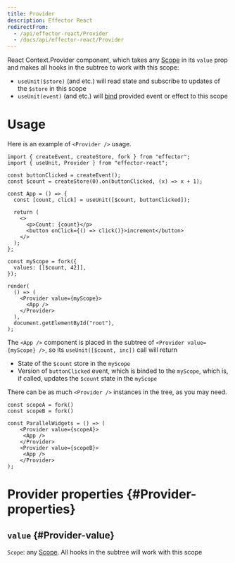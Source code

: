 ```yaml
---
title: Provider
description: Effector React
redirectFrom:
  - /api/effector-react/Provider
  - /docs/api/effector-react/Provider
---
```


React Context.Provider component, which takes any [Scope](/en/api/effector/Scope) in its `value` prop and makes all hooks in the subtree to work with this scope:

- `useUnit($store)` (and etc.) will read state and subscribe to updates of the `$store` in this scope
- `useUnit(event)` (and etc.) will [bind](/en/api/effector/scopeBind) provided event or effect to this scope

# Usage

Here is an example of `<Provider />` usage.

```tsx
import { createEvent, createStore, fork } from "effector";
import { useUnit, Provider } from "effector-react";

const buttonClicked = createEvent();
const $count = createStore(0).on(buttonClicked, (x) => x + 1);

const App = () => {
  const [count, click] = useUnit([$count, buttonClicked]);

  return (
    <>
      <p>Count: {count}</p>
      <button onClick={() => click()}>increment</button>
    </>
  );
};

const myScope = fork({
  values: [[$count, 42]],
});

render(
  () => (
    <Provider value={myScope}>
      <App />
    </Provider>
  ),
  document.getElementById("root"),
);
```

The `<App />` component is placed in the subtree of `<Provider value={myScope} />`, so its `useUnit([$count, inc])` call will return

- State of the `$count` store in the `myScope`
- Version of `buttonClicked` event, which is binded to the `myScope`, which is, if called, updates the `$count` state in the `myScope`

There can be as much `<Provider />` instances in the tree, as you may need.

```tsx
const scopeA = fork()
const scopeB = fork()

const ParallelWidgets = () => (
    <Provider value={scopeA}>
     <App />
    </Provider>
    <Provider value={scopeB}>
     <App />
    </Provider>
);
```

# Provider properties {#Provider-properties}

## `value` {#Provider-value}

`Scope`: any [Scope](/en/api/effector/Scope). All hooks in the subtree will work with this scope
